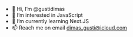 - 👋 Hi, I’m @gustidimas
- 👀 I’m interested in JavaScript
- 🌱 I’m currently learning Next.JS
- 📫 Reach me on email dimas_gusti@icloud.com
